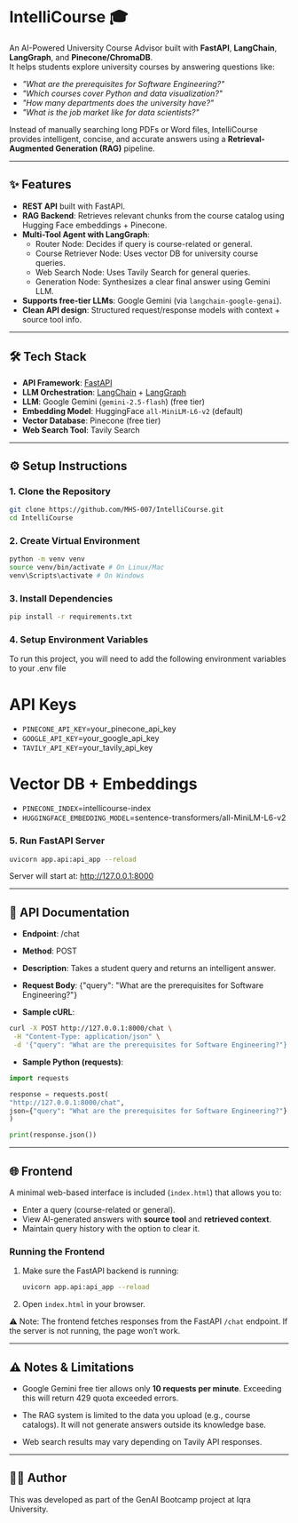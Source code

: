 # IntelliCourse 🎓

An AI-Powered University Course Advisor built with **FastAPI**, **LangChain**, **LangGraph**, and **Pinecone/ChromaDB**.  
It helps students explore university courses by answering questions like:

- _"What are the prerequisites for Software Engineering?"_
- _"Which courses cover Python and data visualization?"_
- _"How many departments does the university have?"_
- _"What is the job market like for data scientists?"_

Instead of manually searching long PDFs or Word files, IntelliCourse provides intelligent, concise, and accurate answers using a **Retrieval-Augmented Generation (RAG)** pipeline.

---

## ✨ Features

- **REST API** built with FastAPI.
- **RAG Backend**: Retrieves relevant chunks from the course catalog using Hugging Face embeddings + Pinecone.
- **Multi-Tool Agent with LangGraph**:
  - Router Node: Decides if query is course-related or general.
  - Course Retriever Node: Uses vector DB for university course queries.
  - Web Search Node: Uses Tavily Search for general queries.
  - Generation Node: Synthesizes a clear final answer using Gemini LLM.
- **Supports free-tier LLMs**: Google Gemini (via `langchain-google-genai`).
- **Clean API design**: Structured request/response models with context + source tool info.

---

## 🛠️ Tech Stack

- **API Framework**: [FastAPI](https://fastapi.tiangolo.com/)
- **LLM Orchestration**: [LangChain](https://python.langchain.com/) + [LangGraph](https://langchain-ai.github.io/langgraph/)
- **LLM**: Google Gemini (`gemini-2.5-flash`) (free tier)
- **Embedding Model**: HuggingFace `all-MiniLM-L6-v2` (default)
- **Vector Database**: Pinecone (free tier)
- **Web Search Tool**: Tavily Search

---

## ⚙️ Setup Instructions

### 1. Clone the Repository

```bash
git clone https://github.com/MHS-007/IntelliCourse.git
cd IntelliCourse
```
### 2. Create Virtual Environment
```bash
python -m venv venv
source venv/bin/activate # On Linux/Mac
venv\Scripts\activate # On Windows
```
### 3. Install Dependencies
```bash
pip install -r requirements.txt
```
### 4. Setup Environment Variables
To run this project, you will need to add the following environment variables to your .env file

# API Keys

- `PINECONE_API_KEY`=your_pinecone_api_key
- `GOOGLE_API_KEY`=your_google_api_key
- `TAVILY_API_KEY`=your_tavily_api_key

# Vector DB + Embeddings

- `PINECONE_INDEX`=intellicourse-index
- `HUGGINGFACE_EMBEDDING_MODEL`=sentence-transformers/all-MiniLM-L6-v2

### 5. Run FastAPI Server
```bash
uvicorn app.api:api_app --reload
```
Server will start at: http://127.0.0.1:8000

---

## 📡 API Documentation

- **Endpoint**: /chat
- **Method**: POST
- **Description**: Takes a student query and returns an intelligent answer.
- **Request Body**: {"query": "What are the prerequisites for Software Engineering?"}

- **Sample cURL**: 
```bash
curl -X POST http://127.0.0.1:8000/chat \
 -H "Content-Type: application/json" \
 -d '{"query": "What are the prerequisites for Software Engineering?"}'
```
- **Sample Python (requests)**:
```python
import requests

response = requests.post(
"http://127.0.0.1:8000/chat",
json={"query": "What are the prerequisites for Software Engineering?"}
)

print(response.json())
```
---

## 🌐 Frontend

A minimal web-based interface is included (`index.html`) that allows you to:

- Enter a query (course-related or general).
- View AI-generated answers with **source tool** and **retrieved context**.
- Maintain query history with the option to clear it.

### Running the Frontend

1. Make sure the FastAPI backend is running:
   ```bash
   uvicorn app.api:api_app --reload
   ```
2. Open `index.html` in your browser.

⚠️ Note: The frontend fetches responses from the FastAPI `/chat` endpoint. If the server is not running, the page won’t work.

---

## ⚠️ Notes & Limitations

- Google Gemini free tier allows only **10 requests per minute**. Exceeding this will return 429 quota exceeded errors.

- The RAG system is limited to the data you upload (e.g., course catalogs). It will not generate answers outside its knowledge base.

- Web search results may vary depending on Tavily API responses.

---

## 👨‍💻 Author
This was developed as part of the GenAI Bootcamp project at Iqra University.